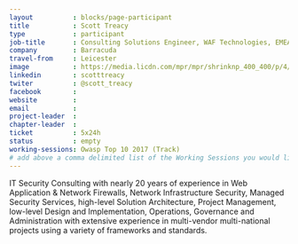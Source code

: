 ```yaml
---
layout          : blocks/page-participant
title           : Scott Treacy
type            : participant
job-title       : Consulting Solutions Engineer, WAF Technologies, EMEA
company         : Barracuda
travel-from     : Leicester
image           : https://media.licdn.com/mpr/mpr/shrinknp_400_400/p/4/000/17a/176/3bba468.jpg
linkedin        : scotttreacy
twiter          : @scott_treacy
facebook        :
website         :
email           : 
project-leader  :
chapter-leader  :
ticket          : 5x24h
status          : empty
working-sessions: Owasp Top 10 2017 (Track)
# add above a comma delimited list of the Working Sessions you would like to attend (use the session's title)
---
```


<!-- put more details about participant here -->
IT Security Consulting with nearly 20 years of experience in Web Application & Network Firewalls, Network Infrastructure Security, Managed Security Services, high-level Solution Architecture, Project Management, low-level Design and Implementation, Operations, Governance and Administration with extensive experience in multi-vendor multi-national projects using a variety of frameworks and standards.
